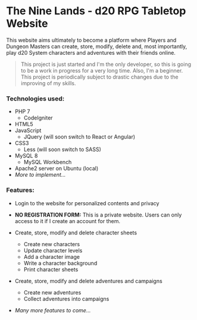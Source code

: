 # The Nine Lands - d20 RPG Tabletop Website

This website aims ultimately to become a platform where Players and Dungeon Masters can create, store, modify, delete and, most importantly, play d20 System characters and adventures with their friends online.

> This project is just started and I'm the only developer, so this is going to be a work in progress for a very long time. Also, I'm a beginner. This project is periodically subject to drastic changes due to the improving of my skills.

### Technologies used:

* PHP 7
	* CodeIgniter
* HTML5
* JavaScript
	* JQuery (will soon switch to React or Angular)
* CSS3
	* Less (will soon switch to SASS)
* MySQL 8
	* MySQL Workbench
* Apache2 server on Ubuntu (local)
* _More to implement..._


### Features:

* Login to the website for personalized contents and privacy
* **NO REGISTRATION FORM:** This is a private website. Users can only access to it if I create an account for them.
* Create, store, modify and delete character sheets
	* Create new characters
	* Update character levels
	* Add a character image
	* Write a character background
	* Print character sheets
* Create, store, modify and delete adventures and campaigns
	* Create new adventures
	* Collect adventures into campaigns
	
* _Many more features to come..._
